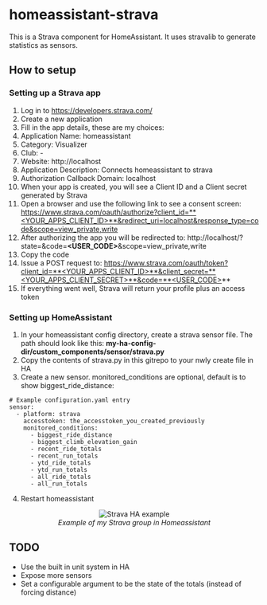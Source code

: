 # homeassistant-strava
This is a Strava component for HomeAssistant. It uses stravalib to generate statistics as sensors.

## How to setup

### Setting up a Strava app
1. Log in to https://developers.strava.com/
2. Create a new application
3. Fill in the app details, these are my choices:
  1. Application Name: homeassistant
  2. Category: Visualizer
  3. Club: -
  4. Website: http://localhost
  5. Application Description: Connects homeassistant to strava
  6. Authorization Callback Domain: localhost
4. When your app is created, you will see a Client ID and a Client secret generated by Strava
5. Open a browser and use the following link to see a consent screen: https://www.strava.com/oauth/authorize?client_id=**<YOUR_APPS_CLIENT_ID>**&redirect_uri=localhost&response_type=code&scope=view_private,write 
6. After authorizing the app you will be redirected to: http://localhost/?state=&code=**<USER_CODE>**&scope=view_private,write
7. Copy the code
8. Issue a POST request to: https://www.strava.com/oauth/token?client_id=**<YOUR_APPS_CLIENT_ID>**&client_secret=**<YOUR_APPS_CLIENT_SECRET>**&code=**<USER_CODE>**
9. If everything went well, Strava will return your profile plus an access token

### Setting up HomeAssistant
1. In your homeassistant config directory, create a strava sensor file. The path should look like this: **my-ha-config-dir/custom_components/sensor/strava.py**
2. Copy the contents of strava.py in this gitrepo to your nwly create file in HA
3. Create a new sensor. monitored_conditions are optional, default is to show biggest_ride_distance:
~~~~
# Example configuration.yaml entry
sensor:
  - platform: strava
    accesstoken: the_accesstoken_you_created_previously
    monitored_conditions:
      - biggest_ride_distance
      - biggest_climb_elevation_gain
      - recent_ride_totals
      - recent_run_totals
      - ytd_ride_totals
      - ytd_run_totals
      - all_ride_totals
      - all_run_totals
~~~~
4. Restart homeassistant


<p align="center">
  <img src="https://raw.githubusercontent.com/Miicroo/homeassistant-strava/master/strava-example.PNG" alt="Strava HA example"/><br />
  <i>Example of my Strava group in Homeassistant</i>
</p>

## TODO
* Use the built in unit system in HA
* Expose more sensors
* Set a configurable argument to be the state of the totals (instead of forcing distance)